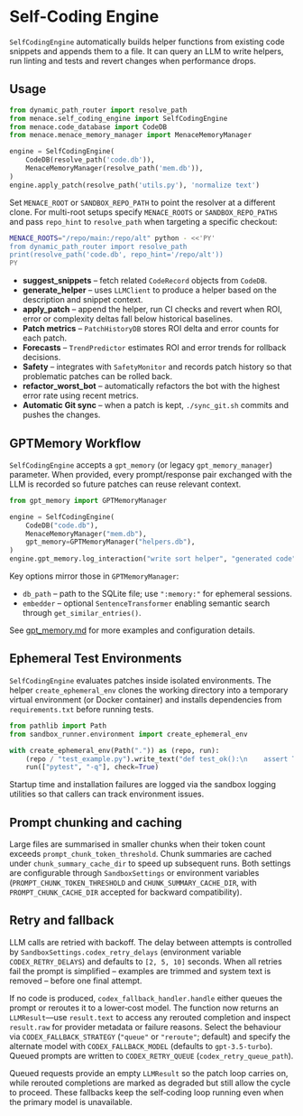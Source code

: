 # Self-Coding Engine

`SelfCodingEngine` automatically builds helper functions from existing code snippets and appends them to a file. It can query an LLM to write helpers, run linting and tests and revert changes when performance drops.

## Usage

```python
from dynamic_path_router import resolve_path
from menace.self_coding_engine import SelfCodingEngine
from menace.code_database import CodeDB
from menace.menace_memory_manager import MenaceMemoryManager

engine = SelfCodingEngine(
    CodeDB(resolve_path('code.db')),
    MenaceMemoryManager(resolve_path('mem.db')),
)
engine.apply_patch(resolve_path('utils.py'), 'normalize text')
```

Set `MENACE_ROOT` or `SANDBOX_REPO_PATH` to point the resolver at a different
clone. For multi-root setups specify `MENACE_ROOTS` or `SANDBOX_REPO_PATHS` and
pass `repo_hint` to `resolve_path` when targeting a specific checkout:

```bash
MENACE_ROOTS="/repo/main:/repo/alt" python - <<'PY'
from dynamic_path_router import resolve_path
print(resolve_path('code.db', repo_hint='/repo/alt'))
PY
```

- **suggest_snippets** – fetch related `CodeRecord` objects from `CodeDB`.
- **generate_helper** – uses `LLMClient` to produce a helper based on the description and snippet context.
- **apply_patch** – append the helper, run CI checks and revert when ROI, error or complexity deltas fall below historical baselines.
- **Patch metrics** – `PatchHistoryDB` stores ROI delta and error counts for each patch.
- **Forecasts** – `TrendPredictor` estimates ROI and error trends for rollback decisions.
- **Safety** – integrates with `SafetyMonitor` and records patch history so that problematic patches can be rolled back.
- **refactor_worst_bot** – automatically refactors the bot with the highest error rate using recent metrics.
- **Automatic Git sync** – when a patch is kept, `./sync_git.sh` commits and pushes the changes.

## GPTMemory Workflow

`SelfCodingEngine` accepts a `gpt_memory` (or legacy `gpt_memory_manager`)
parameter.  When provided, every prompt/response pair exchanged with the LLM is
recorded so future patches can reuse relevant context.

```python
from gpt_memory import GPTMemoryManager

engine = SelfCodingEngine(
    CodeDB("code.db"),
    MenaceMemoryManager("mem.db"),
    gpt_memory=GPTMemoryManager("helpers.db"),
)
engine.gpt_memory.log_interaction("write sort helper", "generated code", tags=["bugfix"])
```

Key options mirror those in `GPTMemoryManager`:

- `db_path` – path to the SQLite file; use `":memory:"` for ephemeral
  sessions.
- `embedder` – optional `SentenceTransformer` enabling semantic search through
  `get_similar_entries()`.

See [gpt_memory.md](gpt_memory.md) for more examples and configuration details.

## Ephemeral Test Environments

`SelfCodingEngine` evaluates patches inside isolated environments. The helper
`create_ephemeral_env` clones the working directory into a temporary virtual
environment (or Docker container) and installs dependencies from
`requirements.txt` before running tests.

```python
from pathlib import Path
from sandbox_runner.environment import create_ephemeral_env

with create_ephemeral_env(Path(".")) as (repo, run):
    (repo / "test_example.py").write_text("def test_ok():\n    assert True\n")
    run(["pytest", "-q"], check=True)
```

Startup time and installation failures are logged via the sandbox logging
utilities so that callers can track environment issues.

## Prompt chunking and caching

Large files are summarised in smaller chunks when their token count exceeds
`prompt_chunk_token_threshold`. Chunk summaries are cached under
`chunk_summary_cache_dir` to speed up subsequent runs. Both settings are
configurable through `SandboxSettings` or environment variables
(`PROMPT_CHUNK_TOKEN_THRESHOLD` and `CHUNK_SUMMARY_CACHE_DIR`, with
`PROMPT_CHUNK_CACHE_DIR` accepted for backward compatibility).

## Retry and fallback

LLM calls are retried with backoff.  The delay between attempts is controlled by
`SandboxSettings.codex_retry_delays` (environment variable
`CODEX_RETRY_DELAYS`) and defaults to `[2, 5, 10]` seconds.  When all retries
fail the prompt is simplified – examples are trimmed and system text is removed
– before one final attempt.

If no code is produced, `codex_fallback_handler.handle` either queues the prompt
or reroutes it to a lower‑cost model.  The function now returns an
`LLMResult`—use `result.text` to access any rerouted completion and inspect
`result.raw` for provider metadata or failure reasons.  Select the behaviour via
`CODEX_FALLBACK_STRATEGY` (`"queue"` or `"reroute"`; default) and specify the
alternate model with `CODEX_FALLBACK_MODEL` (defaults to `gpt-3.5-turbo`).
Queued prompts are written to `CODEX_RETRY_QUEUE` (`codex_retry_queue_path`).

Queued requests provide an empty `LLMResult` so the patch loop carries on, while
rerouted completions are marked as degraded but still allow the cycle to
proceed.  These fallbacks keep the self‑coding loop running even when the
primary model is unavailable.


